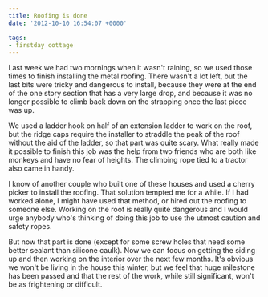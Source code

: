 ```yaml
---
title: Roofing is done
date: '2012-10-10 16:54:07 +0000'

tags:
- firstday cottage
---
```


Last week we had two mornings when it wasn't raining, so we used those
times to finish installing the metal roofing.  There wasn't a lot
left, but the last bits were tricky and dangerous to install, because
they were at the end of the one story section that has a very large
drop, and because it was no longer possible to climb back down on the
strapping once the last piece was up.
<!--more-->

We used a ladder hook on half
of an extension ladder to work on the roof, but the ridge caps require
the installer to straddle the peak of the roof without the aid of the
ladder, so that part was quite scary.  What really made it possible to
finish this job was the help from two friends who are both like
monkeys and have no fear of heights.  The climbing rope tied to a
tractor also came in handy. 

I know of another couple who built one of these houses and used a cherry picker to install the roofing.  That solution tempted me for a while. If I had worked alone, I might have used that method, or hired out the roofing to someone else.  Working on the roof is really quite dangerous and I would urge anybody who's thinking of doing this job to use the utmost caution and safety ropes.

But now that part is done (except for some screw holes that need some better sealant than silicone caulk).  Now we can focus on getting the siding up and then working on the interior over the next few months.  It's obvious we won't be living in the house this winter, but we feel that huge milestone has been passed and that the rest of the work, while still significant, won't be as frightening or difficult.
